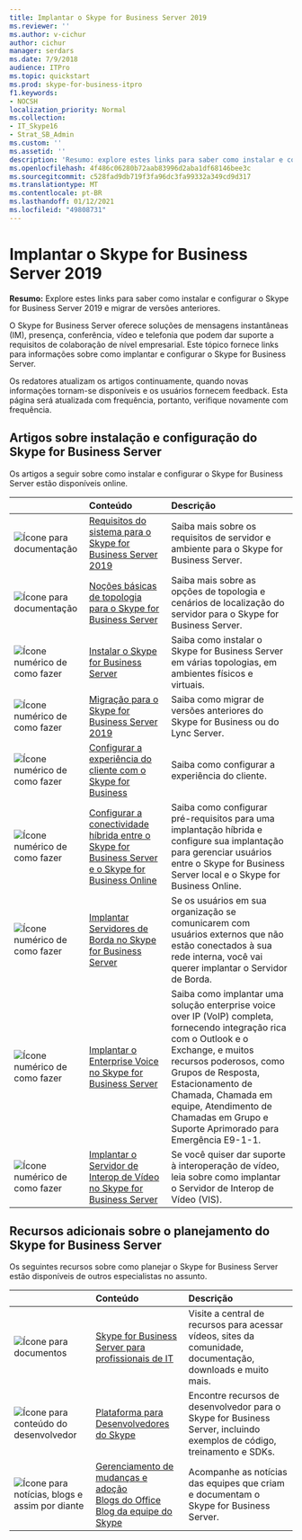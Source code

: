 ```yaml
---
title: Implantar o Skype for Business Server 2019
ms.reviewer: ''
ms.author: v-cichur
author: cichur
manager: serdars
ms.date: 7/9/2018
audience: ITPro
ms.topic: quickstart
ms.prod: skype-for-business-itpro
f1.keywords:
- NOCSH
localization_priority: Normal
ms.collection:
- IT_Skype16
- Strat_SB_Admin
ms.custom: ''
ms.assetid: ''
description: 'Resumo: explore estes links para saber como instalar e configurar o Skype for Business Server 2019.'
ms.openlocfilehash: 4f486c06280b72aab83996d2aba1df68146bee3c
ms.sourcegitcommit: c528fad9db719f3fa96dc3fa99332a349cd9d317
ms.translationtype: MT
ms.contentlocale: pt-BR
ms.lasthandoff: 01/12/2021
ms.locfileid: "49808731"
---
```

# <a name="deploy-skype-for-business-server-2019"></a>Implantar o Skype for Business Server 2019
 
**Resumo:** Explore estes links para saber como instalar e configurar o Skype for Business Server 2019 e migrar de versões anteriores.
  
O Skype for Business Server oferece soluções de mensagens instantâneas (IM), presença, conferência, vídeo e telefonia que podem dar suporte a requisitos de colaboração de nível empresarial. Este tópico fornece links para informações sobre como implantar e configurar o Skype for Business Server. 
  
Os redatores atualizam os artigos continuamente, quando novas informações tornam-se disponíveis e os usuários fornecem feedback. Esta página será atualizada com frequência, portanto, verifique novamente com frequência.
   
##  <a name="articles-about-skype-for-business-server-installation-and-configuration"></a>Artigos sobre instalação e configuração do Skype for Business Server

Os artigos a seguir sobre como instalar e configurar o Skype for Business Server estão disponíveis online. 
  
||Conteúdo|Descrição|
|:-----|:-----|:-----|
|![Ícone para documentação](https://docs.microsoft.com/office/media/icons/paragraph-writing-blue.svg)|[Requisitos do sistema para o Skype for Business Server 2019](../plan/system-requirements.md)  <br/> |Saiba mais sobre os requisitos de servidor e ambiente para o Skype for Business Server.  <br/> |
|![Ícone para documentação](https://docs.microsoft.com/office/media/icons/paragraph-writing-blue.svg)|[Noções básicas de topologia para o Skype for Business Server](../../SfbServer/plan-your-deployment/topology-basics/topology-basics.md) <br/> |Saiba mais sobre as opções de topologia e cenários de localização do servidor para o Skype for Business Server.  <br/> |
|![Ícone numérico de como fazer](https://docs.microsoft.com/office/media/icons/list-123-blue.svg)|[Instalar o Skype for Business Server](../../SfbServer/deploy/install/install.md)<br/> |Saiba como instalar o Skype for Business Server em várias topologias, em ambientes físicos e virtuais.  <br/> |
|![Ícone numérico de como fazer](https://docs.microsoft.com/office/media/icons/list-123-blue.svg)| [Migração para o Skype for Business Server 2019](../migration/migration-to-skype-for-business-server-2019.md) <br/> |Saiba como migrar de versões anteriores do Skype for Business ou do Lync Server.  <br/> |
|![Ícone numérico de como fazer](https://docs.microsoft.com/office/media/icons/list-123-blue.svg)|[Configurar a experiência do cliente com o Skype for Business](../../SfbServer/deploy/deploy-clients/configure-the-client-experience.md) <br/> |Saiba como configurar a experiência do cliente.  <br/> |
|![Ícone numérico de como fazer](https://docs.microsoft.com/office/media/icons/list-123-blue.svg)| [Configurar a conectividade híbrida entre o Skype for Business Server e o Skype for Business Online](../../SfbHybrid/hybrid/configure-hybrid-connectivity.md) <br/> |Saiba como configurar pré-requisitos para uma implantação híbrida e configure sua implantação para gerenciar usuários entre o Skype for Business Server local e o Skype for Business Online.  <br/> |
|![Ícone numérico de como fazer](https://docs.microsoft.com/office/media/icons/list-123-blue.svg)| [Implantar Servidores de Borda no Skype for Business Server](../../SfbServer/deploy/deploy-edge-server/deploy-edge-servers.md) <br/> |Se os usuários em sua organização se comunicarem com usuários externos que não estão conectados à sua rede interna, você vai querer implantar o Servidor de Borda.  <br/> |
|![Ícone numérico de como fazer](https://docs.microsoft.com/office/media/icons/list-123-blue.svg)| [Implantar o Enterprise Voice no Skype for Business Server](../../SfbServer/deploy/deploy-enterprise-voice/deploy-enterprise-voice.md) <br/> |Saiba como implantar uma solução enterprise voice over IP (VoIP) completa, fornecendo integração rica com o Outlook e o Exchange, e muitos recursos poderosos, como Grupos de Resposta, Estacionamento de Chamada, Chamada em equipe, Atendimento de Chamadas em Grupo e Suporte Aprimorado para Emergência E9-1-1.  <br/> |
| ![Ícone numérico de como fazer](https://docs.microsoft.com/office/media/icons/list-123-blue.svg)| [Implantar o Servidor de Interop de Vídeo no Skype for Business Server](../../SfbServer/deploy/deploy-video-interop-server/deploy-video-interop-server.md) <br/> |Se você quiser dar suporte à interoperação de vídeo, leia sobre como implantar o Servidor de Interop de Vídeo (VIS).  <br/> |
   
## <a name="additional-resources-about-planning-for-skype-for-business-server"></a>Recursos adicionais sobre o planejamento do Skype for Business Server

Os seguintes recursos sobre como planejar o Skype for Business Server estão disponíveis de outros especialistas no assunto. 
  
||**Conteúdo**|**Descrição**|
|:-----|:-----|:-----|
|![Ícone para documentos](https://docs.microsoft.com/office/media/icons/paragraph-writing-blue.svg)|[Skype for Business Server para profissionais de IT](https://go.microsoft.com/fwlink/p/?LinkId=527960) <br/> |Visite a central de recursos para acessar vídeos, sites da comunidade, documentação, downloads e muito mais.|
|![Ícone para conteúdo do desenvolvedor](https://docs.microsoft.com/office/media/icons/developer-blue.svg)|[Plataforma para Desenvolvedores do Skype](https://go.microsoft.com/fwlink/?LinkId=619775) <br/> |Encontre recursos de desenvolvedor para o Skype for Business Server, incluindo exemplos de código, treinamento e SDKs.  <br/> |
|![Ícone para notícias, blogs e assim por diante](https://docs.microsoft.com/office/media/icons/blog-site-blue.svg)|[Gerenciamento de mudanças e adoção](https://go.microsoft.com/fwlink/p/?LinkId=532796) <br/> [Blogs do Office](https://go.microsoft.com/fwlink/p/?LinkId=528899) <br/> [Blog da equipe do Skype](https://go.microsoft.com/fwlink/p/?LinkId=532818) <br/> |Acompanhe as notícias das equipes que criam e documentam o Skype for Business Server.  <br/> |
   

